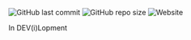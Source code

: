 ![GitHub last commit](https://img.shields.io/github/last-commit/oje-edu/seriously-5-react-shop) ![GitHub repo size](https://img.shields.io/github/repo-size/oje-edu/seriously-5-react-shop) ![Website](https://img.shields.io/website?down_color=crimson&down_message=%E2%80%A0&style=plastic&up_color=lime&up_message=online&url=https%3A%2F%2Femma.oje.is)

In DEV(i)Lopment